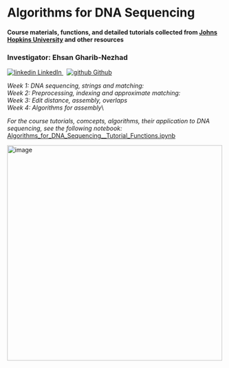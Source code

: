 # Algorithms for DNA Sequencing
#### Course materials, functions, and detailed tutorials collected from [Johns Hopkins University](https://www.coursera.org/learn/dna-sequencing/home/welcome) and other resources 

###  Investigator: Ehsan Gharib-Nezhad

  <p>
  <a href="https://www.linkedin.com/in/ehsan-gharib-nezhad/" rel="nofollow noreferrer">
    <img src="https://i.stack.imgur.com/gVE0j.png" alt="linkedin"> LinkedIn
  </a> &nbsp; 
  <a href="https://github.com/EhsanGharibNezhad/" rel="nofollow noreferrer">
    <img src="https://i.stack.imgur.com/tskMh.png" alt="github"> Github
  </a>
</p>


*Week 1: DNA sequencing, strings and matching:*\
*Week 2: Preprocessing, indexing and approximate matching:*\
*Week 3: Edit distance, assembly, overlaps*\
*Week 4: Algorithms for assembly*\


*For the course tutorials, comcepts, algorithms, their application to DNA sequencing, see the following notebook:*\
[Algorithms_for_DNA_Sequencing__Tutorial_Functions.ipynb](notebooks/Algorithms_for_DNA_Sequencing__Tutorial_Functions.ipynb)<br />


<img width="500" alt="image" src="https://user-images.githubusercontent.com/22139918/156111516-98d5f6b0-7ae9-4678-903e-87349b3d45c9.png">
